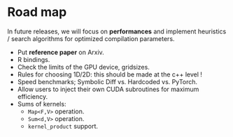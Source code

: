 Road map
========

In future releases, we will focus on **performances**
and implement heuristics / search algorithms for optimized compilation parameters.


- Put **reference paper** on Arxiv.
- R bindings.
- Check the limits of the GPU device, gridsizes.
- Rules for choosing 1D/2D: this should be made at the c++ level !
- Speed benchmarks; Symbolic Diff vs. Hardcoded vs. PyTorch.
- Allow users to inject their own CUDA subroutines for maximum efficiency.
- Sums of kernels:
  - `Map<F,V>` operation.
  - `Sum<d,V>` operation.
  - `kernel_product` support.

